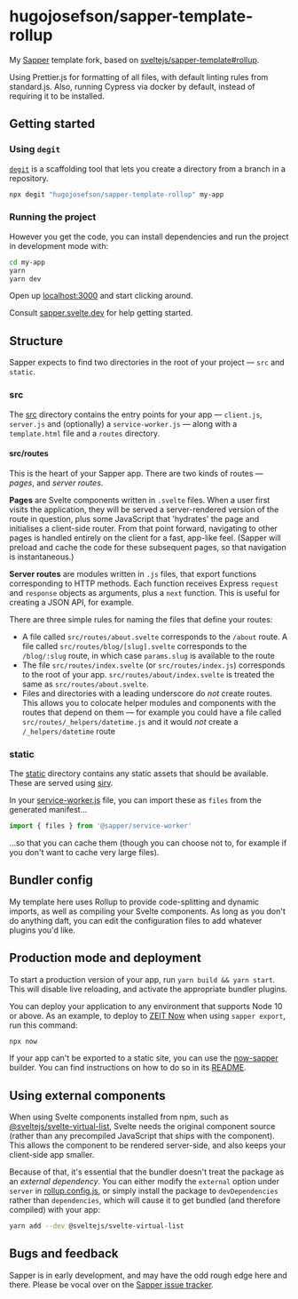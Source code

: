 # hugojosefson/sapper-template-rollup

My [Sapper](https://github.com/sveltejs/sapper) template fork, based on
[sveltejs/sapper-template#rollup](https://github.com/sveltejs/sapper-template/tree/rollup).

Using Prettier.js for formatting of all files, with default linting rules from
standard.js. Also, running Cypress via docker by default, instead of requiring
it to be installed.

## Getting started

### Using `degit`

[`degit`](https://github.com/Rich-Harris/degit) is a scaffolding tool that lets
you create a directory from a branch in a repository.

```bash
npx degit "hugojosefson/sapper-template-rollup" my-app
```

### Running the project

However you get the code, you can install dependencies and run the project in
development mode with:

```bash
cd my-app
yarn
yarn dev
```

Open up [localhost:3000](http://localhost:3000) and start clicking around.

Consult [sapper.svelte.dev](https://sapper.svelte.dev) for help getting started.

## Structure

Sapper expects to find two directories in the root of your project — `src` and
`static`.

### src

The [src](src) directory contains the entry points for your app — `client.js`,
`server.js` and (optionally) a `service-worker.js` — along with a
`template.html` file and a `routes` directory.

#### src/routes

This is the heart of your Sapper app. There are two kinds of routes — _pages_,
and _server routes_.

**Pages** are Svelte components written in `.svelte` files. When a user first
visits the application, they will be served a server-rendered version of the
route in question, plus some JavaScript that 'hydrates' the page and initialises
a client-side router. From that point forward, navigating to other pages is
handled entirely on the client for a fast, app-like feel. (Sapper will preload
and cache the code for these subsequent pages, so that navigation is
instantaneous.)

**Server routes** are modules written in `.js` files, that export functions
corresponding to HTTP methods. Each function receives Express `request` and
`response` objects as arguments, plus a `next` function. This is useful for
creating a JSON API, for example.

There are three simple rules for naming the files that define your routes:

- A file called `src/routes/about.svelte` corresponds to the `/about` route. A
  file called `src/routes/blog/[slug].svelte` corresponds to the `/blog/:slug`
  route, in which case `params.slug` is available to the route
- The file `src/routes/index.svelte` (or `src/routes/index.js`) corresponds to
  the root of your app. `src/routes/about/index.svelte` is treated the same as
  `src/routes/about.svelte`.
- Files and directories with a leading underscore do _not_ create routes. This
  allows you to colocate helper modules and components with the routes that
  depend on them — for example you could have a file called
  `src/routes/_helpers/datetime.js` and it would _not_ create a
  `/_helpers/datetime` route

### static

The [static](static) directory contains any static assets that should be
available. These are served using [sirv](https://github.com/lukeed/sirv).

In your [service-worker.js](src/service-worker.js) file, you can import these as
`files` from the generated manifest...

```js
import { files } from '@sapper/service-worker'
```

...so that you can cache them (though you can choose not to, for example if you
don't want to cache very large files).

## Bundler config

My template here uses Rollup to provide code-splitting and dynamic imports, as
well as compiling your Svelte components. As long as you don't do anything daft,
you can edit the configuration files to add whatever plugins you'd like.

## Production mode and deployment

To start a production version of your app, run `yarn build && yarn start`. This
will disable live reloading, and activate the appropriate bundler plugins.

You can deploy your application to any environment that supports Node 10 or
above. As an example, to deploy to [ZEIT Now](https://zeit.co/now) when using `sapper export`, run this command:

```bash
npx now
```

If your app can't be exported to a static site, you can use the [now-sapper](https://github.com/thgh/now-sapper) builder. You can find instructions on how to do so in its [README](https://github.com/thgh/now-sapper#basic-usage).


## Using external components

When using Svelte components installed from npm, such as
[@sveltejs/svelte-virtual-list](https://github.com/sveltejs/svelte-virtual-list),
Svelte needs the original component source (rather than any precompiled
JavaScript that ships with the component). This allows the component to be
rendered server-side, and also keeps your client-side app smaller.

Because of that, it's essential that the bundler doesn't treat the package as an
_external dependency_. You can either modify the `external` option under
`server` in [rollup.config.js](rollup.config.js), or simply install the package
to `devDependencies` rather than `dependencies`, which will cause it to get
bundled (and therefore compiled) with your app:

```bash
yarn add --dev @sveltejs/svelte-virtual-list
```

## Bugs and feedback

Sapper is in early development, and may have the odd rough edge here and there.
Please be vocal over on the
[Sapper issue tracker](https://github.com/sveltejs/sapper/issues).
